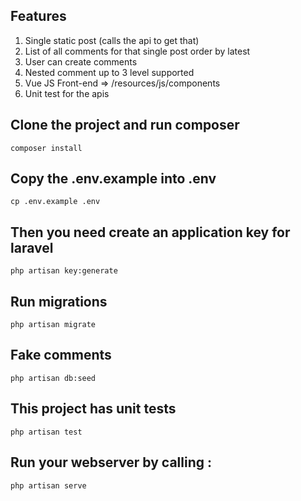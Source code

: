## Features
1. Single static post (calls the api to get that)
2. List of all comments for that single post order by latest
3. User can create comments
4. Nested comment up to 3 level supported
5. Vue JS Front-end => /resources/js/components
6. Unit test for the apis



## Clone the project and run composer

```console
composer install
```

## Copy the .env.example into .env

```console
cp .env.example .env
```

## Then you need create an application key for laravel

```console
php artisan key:generate
```


## Run migrations

```console
php artisan migrate
```

## Fake comments

```console
php artisan db:seed
```


## This project has unit tests

```console
php artisan test
```


## Run your webserver by calling :

```console
php artisan serve
```
